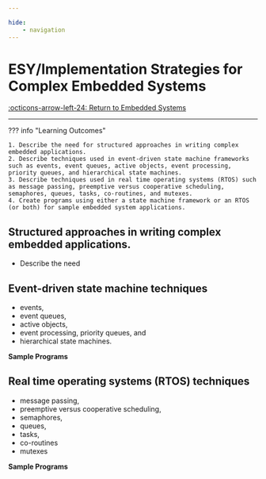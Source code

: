 ```yaml
---

hide:
    - navigation
---
```

# ESY/Implementation Strategies for Complex Embedded Systems

[:octicons-arrow-left-24: Return to Embedded Systems](/Bodies-of-Knowledge/Embedded-Systems)

---

??? info "Learning Outcomes"

    1. Describe the need for structured approaches in writing complex embedded applications.
    2. Describe techniques used in event-driven state machine frameworks such as events, event queues, active objects, event processing, priority queues, and hierarchical state machines.
    3. Describe techniques used in real time operating systems (RTOS) such as message passing, preemptive versus cooperative scheduling, semaphores, queues, tasks, co-routines, and mutexes.
    4. Create programs using either a state machine framework or an RTOS (or both) for sample embedded system applications.

## Structured approaches in writing complex embedded applications.

- Describe the need
  
## Event-driven state machine techniques

- events, 
- event queues, 
- active objects, 
- event processing, priority queues, and 
- hierarchical state machines.

**Sample Programs**

## Real time operating systems (RTOS) techniques

- message passing, 
- preemptive versus cooperative scheduling, 
- semaphores, 
- queues, 
- tasks, 
- co-routines 
- mutexes

**Sample Programs**
